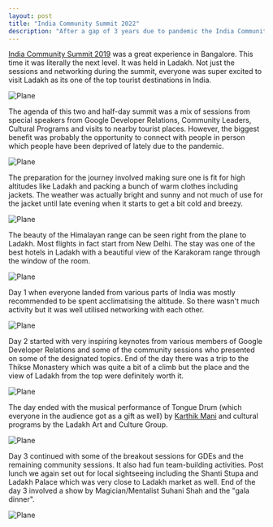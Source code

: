 ```yaml
---
layout: post
title: "India Community Summit 2022"
description: "After a gap of 3 years due to pandemic the India Community Summit was organized by Google Developers at Ladakh. GDG Organizers, Developer Experts and Student Club Leads across India were part of it"
---
```

[India Community Summit 2019](https://www.youtube.com/watch?v=OApF3wqgTEI) was a great experience in Bangalore. This time it was literally the next level. It was held in Ladakh. Not just the sessions and networking during the summit, everyone was super excited to visit Ladakh as its one of the top tourist destinations in India.

![Plane](/assets/2022/ics2022/IMG_5868.jpg)

The agenda of this two and half-day summit was a mix of sessions from special speakers from Google Developer Relations, Community Leaders, Cultural Programs and visits to nearby tourist places. However, the biggest benefit was probably the opportunity to connect with people in person which people have been deprived of lately due to the pandemic.

![Plane](/assets/2022/ics2022/IMG_5995.jpg)

The preparation for the journey involved making sure one is fit for high altitudes like Ladakh and packing a bunch of warm clothes including jackets. The weather was actually bright and sunny and not much of use for the jacket until late evening when it starts to get a bit cold and breezy.

![Plane](/assets/2022/ics2022/IMG_6020.jpg)

The beauty of the Himalayan range can be seen right from the plane to Ladakh. Most flights in fact start from New Delhi. The stay was one of the best hotels in Ladakh with a beautiful view of the Karakoram range through the window of the room.

![Plane](/assets/2022/ics2022/IMG_6030.jpg)

Day 1 when everyone landed from various parts of India was mostly recommended to be spent acclimatising the altitude. So there wasn't much activity but it was well utilised networking with each other.

![Plane](/assets/2022/ics2022/IMG_6077.jpg)

Day 2 started with very inspiring keynotes from various members of Google Developer Relations and some of the community sessions who presented on some of the designated topics. End of the day there was a trip to the Thikse Monastery which was quite a bit of a climb but the place and the view of Ladakh from the top were definitely worth it. 

![Plane](/assets/2022/ics2022/IMG_6074.jpg)

The day ended with the musical performance of Tongue Drum (which everyone in the audience got as a gift as well) by [Karthik Mani](https://www.instagram.com/karthikmani_drums/?hl=en) and cultural programs by the Ladakh Art and Culture Group.

![Plane](/assets/2022/ics2022/DSC03977.jpeg)

Day 3 continued with some of the breakout sessions for GDEs and the remaining community sessions. It also had fun team-building activities. Post lunch we again set out for local sightseeing including the Shanti Stupa and Ladakh Palace which was very close to Ladakh market as well. End of the day 3 involved a show by Magician/Mentalist Suhani Shah and the "gala dinner".

![Plane](/assets/2022/ics2022/IMG_6239.jpg)

<!--stackedit_data:
eyJoaXN0b3J5IjpbLTE1ODI1NTA1MTQsLTYyOTg3NjcwMywtMz
kxNjkzNDc4LDE2Mzg4MDM1NTFdfQ==
-->